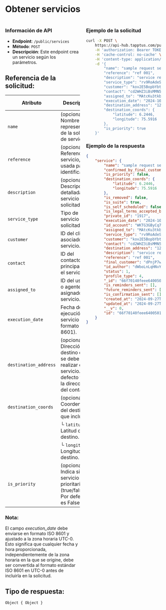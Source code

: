 # Obtener servicios

<div style="display: flex; justify-content: space-between;">

<div style="width: 48%;">

### Información de API

- **Endpoint**: `/public/services`
- **Método**: `POST`
- **Descripción**: Este endpoint crea un servicio según los parámetros.


## Referencia de la solicitud:

| Atributo              | Descripción                                                 | Tipo de dato        |
|-----------------------|-------------------------------------------------------------|---------------------|
| `name`                | (opcional) Nombre representativo de la solicitud de servicio.           | String              |
| `reference`           | (opcional) Referencia del servicio, usada para identificarlo.           | String              |
| `description`         | (opcional) Descripción detallada del servicio solicitado.               | String              |
| `service_type`        | Tipo de servicio solicitado.                                | String              |
| `customer`            | ID del cliente asociado al servicio.                        | String              |
| `contact`             | ID del contacto principal para el servicio.                 | String              |
| `assigned_to`         | ID del usuario o agente asignado al servicio.               | String              |
| `execution_date`      | Fecha de ejecución del servicio (en formato ISO 8601).       | String (ISO 8601)   |
| `destination_address` | (opcional) Dirección de destino donde se debe realizar el servicio. Por defecto toma la dirección del contacto.     | String              |
| `destination_coords`  | (opcional) Coordenadas del destino, que incluye:                       | Object              |
|                       | └ `latitude` - Latitud del destino.                         | Number              |
|                       | └ `longitude` - Longitud del destino.                       | Number              |
| `is_priority`         | (opcional) Indica si el servicio es prioritario (true/false). Por defecto es False.           | Boolean             |

### Nota:
El campo *execution_date* debe enviarse en formato ISO 8601 y ajustado a la zona horaria UTC-0. Esto significa que cualquier fecha y hora proporcionada, independientemente de la zona horaria en la que se origine, debe ser convertida al formato estándar ISO 8601 en UTC-0 antes de incluirla en la solicitud.

## Tipo de respuesta: 
```Object { Object }```

</div>

<div style="width: 48%;">

### Ejemplo de la solicitud

```bash
curl -X POST \
	https://api-hub.tapptus.com/public/services \
	-H 'authorization: Bearer TOKEN' \
	-H 'cache-control: no-cache' \
	-H 'content-type: application/json' \
    -d '{
        "name": "sample request service",
        "reference": "ref 001",
        "description": "service request for customer",
        "service_type": "rv9RoAdeScEAH9kTY",
        "customer": "kov2E5BopbYbtiZx6",
        "contact": "cd2WHZ3iBsMMN5zTP",
        "assigned_to": "MAtcKu3tkbr8StkHc",
        "execution_date": "2024-10-01T21:04:08.431Z",
        "destination_address": "1234 Elm Street",
        "destination_coords": {
            "latitude": 6.2446,
            "longitude": 75.5916
        },
        "is_priority": true
    }'
```

### Ejemplo de la respuesta

```json
{
    "service": {
        "name": "sample request service",
        "confirmed_by_final_customer": false,
        "is_priority": false,
        "destination_coords": {
            "latitude": 6.2446,
            "longitude": 75.5916
        },
        "is_removed": false,
        "is_suite": true,
        "is_self_scheduled": false,
        "is_legal_terms_accepted_by_final_customer": false,
        "private_id": "1917",
        "execution_date": "2024-10-01T21:04:08.431Z",
        "id_account": "WKTG3GByCq7Aat4nz",
        "assigned_to": "MAtcKu3tkbr8StkHc",
        "service_type": "rv9RoAdeScEAH9kTY",
        "customer": "kov2E5BopbYbtiZx6",
        "contact": "cd2WHZ3iBsMMN5zTP",
        "destination_address": "1234 Elm Street",
        "description": "service request for customer",
        "reference": "ref 001",
        "final_customer": "dPnjP7wd2Soowc3sS",
        "id_author": "dWboLnLqHNvY4MojK",
        "status": 1,
        "profile_type": 4,
        "_id": "66f70140feee6400501ac922",
        "is_reminders_sent": [],
        "future_reminders_sent": [],
        "is_confirmation_sent": [],
        "created_at": "2024-09-27T19:02:24.215Z",
        "updated_at": "2024-09-27T19:02:24.215Z",
        "__v": 0,
        "id": "66f70140feee6400501ac922"
    }
}
```
</div>
</div>